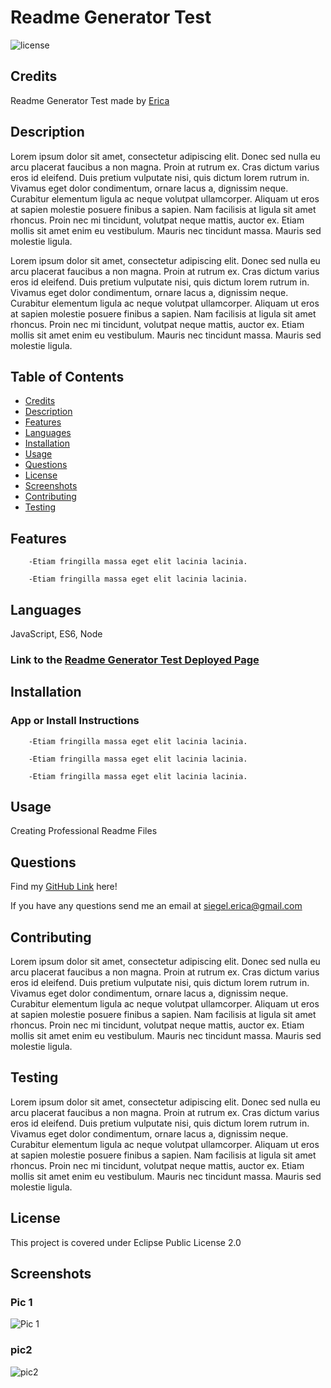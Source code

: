 # Readme Generator Test 
  
  ![license](https://img.shields.io/badge/License-Eclipse%20Public%20License%202.0-blue?style=for-the-badge)

  ## Credits
  Readme Generator Test made by 
    [Erica](https://github.com/ericasiegel)
  


  ## Description
  Lorem ipsum dolor sit amet, consectetur adipiscing elit. Donec sed nulla eu arcu placerat faucibus a non magna. Proin at rutrum ex. Cras dictum varius eros id eleifend. Duis pretium vulputate nisi, quis dictum lorem rutrum in. Vivamus eget dolor condimentum, ornare lacus a, dignissim neque. Curabitur elementum ligula ac neque volutpat ullamcorper. Aliquam ut eros at sapien molestie posuere finibus a sapien. Nam facilisis at ligula sit amet rhoncus. Proin nec mi tincidunt, volutpat neque mattis, auctor ex. Etiam mollis sit amet enim eu vestibulum. Mauris nec tincidunt massa. Mauris sed molestie ligula.

  Lorem ipsum dolor sit amet, consectetur adipiscing elit. Donec sed nulla eu arcu placerat faucibus a non magna. Proin at rutrum ex. Cras dictum varius eros id eleifend. Duis pretium vulputate nisi, quis dictum lorem rutrum in. Vivamus eget dolor condimentum, ornare lacus a, dignissim neque. Curabitur elementum ligula ac neque volutpat ullamcorper. Aliquam ut eros at sapien molestie posuere finibus a sapien. Nam facilisis at ligula sit amet rhoncus. Proin nec mi tincidunt, volutpat neque mattis, auctor ex. Etiam mollis sit amet enim eu vestibulum. Mauris nec tincidunt massa. Mauris sed molestie ligula.


  ## Table of Contents
  * [Credits](#credits)
  * [Description](#description)
  * [Features](#features)
  * [Languages](#languages)
  * [Installation](#installation)
  * [Usage](#usage)
  * [Questions](#questions)
  * [License](#license)
  * [Screenshots](#screenshots)
  * [Contributing](#contributing)
  * [Testing](#testing)


  

  ## Features
    
        -Etiam fringilla massa eget elit lacinia lacinia.
      
        -Etiam fringilla massa eget elit lacinia lacinia.
      
  
  

  ## Languages
  JavaScript, ES6, Node


  ### Link to the [Readme Generator Test Deployed Page](https://github.com/ericasiegel)


  

  ## Installation
  ### App or Install Instructions
    
        -Etiam fringilla massa eget elit lacinia lacinia.
      
        -Etiam fringilla massa eget elit lacinia lacinia.
      
        -Etiam fringilla massa eget elit lacinia lacinia.
      
  


  ## Usage
  Creating Professional Readme Files


  ## Questions
  Find my [GitHub Link](https://github.com/ericasiegel) here!
  
  If you have any questions send me an email at [siegel.erica@gmail.com](mailto:siegel.erica@gmail.com)


  

  ## Contributing
  Lorem ipsum dolor sit amet, consectetur adipiscing elit. Donec sed nulla eu arcu placerat faucibus a non magna. Proin at rutrum ex. Cras dictum varius eros id eleifend. Duis pretium vulputate nisi, quis dictum lorem rutrum in. Vivamus eget dolor condimentum, ornare lacus a, dignissim neque. Curabitur elementum ligula ac neque volutpat ullamcorper. Aliquam ut eros at sapien molestie posuere finibus a sapien. Nam facilisis at ligula sit amet rhoncus. Proin nec mi tincidunt, volutpat neque mattis, auctor ex. Etiam mollis sit amet enim eu vestibulum. Mauris nec tincidunt massa. Mauris sed molestie ligula.

  
  

  

  ## Testing
  Lorem ipsum dolor sit amet, consectetur adipiscing elit. Donec sed nulla eu arcu placerat faucibus a non magna. Proin at rutrum ex. Cras dictum varius eros id eleifend. Duis pretium vulputate nisi, quis dictum lorem rutrum in. Vivamus eget dolor condimentum, ornare lacus a, dignissim neque. Curabitur elementum ligula ac neque volutpat ullamcorper. Aliquam ut eros at sapien molestie posuere finibus a sapien. Nam facilisis at ligula sit amet rhoncus. Proin nec mi tincidunt, volutpat neque mattis, auctor ex. Etiam mollis sit amet enim eu vestibulum. Mauris nec tincidunt massa. Mauris sed molestie ligula.

  
  

  ## License
  This project is covered under Eclipse Public License 2.0


  

  ## Screenshots
    
   ### Pic 1
   ![Pic 1](https://via.placeholder.com/300)

      
   ### pic2
   ![pic2](https://via.placeholder.com/300)

      

  

